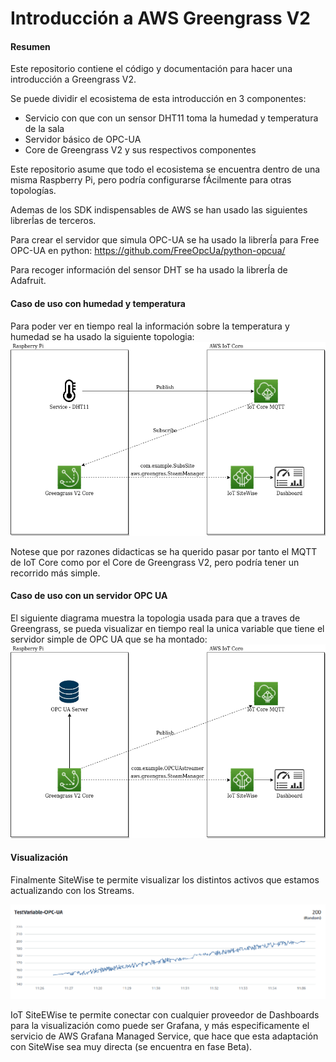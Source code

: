 # Introducción a AWS Greengrass V2



#### Resumen
Este repositorio contiene el código y documentación para hacer una introducción a Greengrass V2.


Se puede dividir el ecosistema de esta introducción en 3 componentes:
- Servicio con que con un sensor DHT11 toma la humedad y temperatura de la sala
- Servidor básico de OPC-UA
- Core de Greengrass V2 y sus respectivos componentes


Este repositorio asume que todo el ecosistema se encuentra dentro de una misma Raspberry Pi, pero podría configurarse fÁcilmente para otras topologías.


Ademas de los SDK indispensables de AWS se han usado las siguientes librerÍas de terceros.

Para crear el servidor que simula OPC-UA se ha usado la librerÍa para Free OPC-UA en python:
https://github.com/FreeOpcUa/python-opcua/

Para recoger información del sensor DHT se ha usado la librerÍa de Adafruit.




#### Caso de uso con humedad y temperatura

Para poder ver en tiempo real la información sobre la temperatura y humedad se ha usado la siguiente topologia:
![Humidity & Temperature Sensor Diagram](/assets/thsensor.png)

Notese que por razones didacticas se ha querido pasar por tanto el MQTT de IoT Core como por el Core de Greengrass V2, pero podría tener un recorrido más simple.



#### Caso de uso con un servidor OPC UA

El siguiente diagrama muestra la topologia usada para que a traves de Greengrass, se pueda visualizar en tiempo real la unica variable que tiene el servidor simple de OPC UA que se ha montado:
![OPC UA Diagram](/assets/opcuadiagram.png)



#### Visualización

Finalmente SiteWise te permite visualizar los distintos activos que estamos actualizando con los Streams.

![OPC-UA server in SiteWise](/assets/opcua-viz.png)

IoT SiteEWise te permite conectar con cualquier proveedor de Dashboards para la visualización como puede ser Grafana, y más especificamente el servicio de AWS Grafana Managed Service, que hace que esta adaptación con SiteWise sea muy directa (se encuentra en fase Beta).

